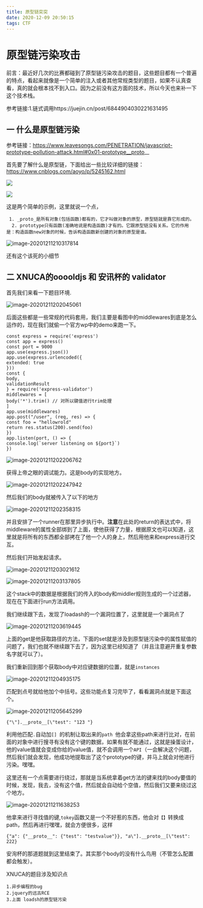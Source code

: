 ```yaml
---
title: 原型链突突
date: 2020-12-09 20:50:15
tags: CTF
---
```


# 原型链污染攻击

前言：最近好几次的比赛都碰到了原型链污染攻击的题目，这些题目都有一个普遍的特点，看起来就像是一个简单的注入或者其他常规类型的题目，如果不认真查看，真的就会根本找不到入口。因为之前没有这方面的技术，所以今天也来补一下这个技术栈。

参考链接:1.链式调用https://juejin.cn/post/6844904030221631495

## 一 什么是原型链污染

参考链接：https://www.leavesongs.com/PENETRATION/javascript-prototype-pollution-attack.html#0x01-prototype__proto__

首先要了解什么是原型链，下面给出一些比较详细的链接：https://www.cnblogs.com/aoyo/p/5245162.html

![](https://i.loli.net/2020/12/11/xvaSMChkYBFUXVZ.png)

![](https://i.loli.net/2020/12/11/mq5QfNTX19LVoMa.png)

这是两个简单的示例，这里就说一个点，

```
 1. _proto_是所有对象(包括函数)都有的，它才叫做对象的原型，原型链就是靠它形成的。
  2. prototype只有函数(准确地说是构造函数)才有的。它跟原型链没有关系。它的作用是：构造函数new对象的时候，告诉构造函数新创建的对象的原型是谁。
```

![image-20201211210317814](https://i.loli.net/2020/12/11/RcqW4Jizya1u9XF.png)

还有这个该死的小细节

## 二 XNUCA的ooooldjs 和 安讯杯的 validator

首先我们来看一下题目环境.

![image-20201211202045061](https://i.loli.net/2020/12/11/Wndx1DUi4sYX2bZ.png)

后面这些都是一些常规的代码套用，我们主要是看图中的middlewares到底是怎么运作的，现在我们就偷一个官方wp中的demo来跑一下。

```
const express = require('express')
const app = express()
const port = 9000
app.use(express.json())
app.use(express.urlencoded({
extended: true
}))
const {
body,
validationResult
} = require('express-validator')
middlewares = [
body('*').trim() // 对所以键值进行trim处理
] 
app.use(middlewares)
app.post("/user", (req, res) => {
const foo = "hellowrold"
return res.status(200).send(foo)
})
app.listen(port, () => {
console.log(`server listening on ${port}`)
})
```

![image-20201211202206762](https://i.loli.net/2020/12/11/1PYGZ6doAEertwi.png)

获得上帝之眼的调试能力。这是body的实现地方。

![image-20201211202247942](https://i.loli.net/2020/12/11/MfnP9rbtxLOzQCY.png)

然后我们的body就被传入了以下的地方

![image-20201211202358315](https://i.loli.net/2020/12/11/89skqeVWf6BJgMS.png)

并且安排了一个runner在那里异步执行中。**注意**在此处的return的表达式中，将middleware的属性全部绑到了上面，使他获得了力量，根据原文也可以知道，这里就是将所有的东西都全部拷在了他一个人的身上，然后用他来和express进行交互。

然后我们开始发起请求。

![image-20201211203021612](https://i.loli.net/2020/12/11/PJUY4jRBLToNchM.png)

![image-20201211203137805](https://i.loli.net/2020/12/11/pbRyLXScFYM85Q4.png)

这个stack中的数据是根据我们的传入的body和middler规则生成的一个过滤器，现在在下面进行run方法调用。

我们继续跟下去，发现了loadash的一个漏洞位置了，这里就是一个漏洞点了

![image-20201211203619445](C:\Users\Crawler\AppData\Roaming\Typora\typora-user-images\image-20201211203619445.png)

上面的get是他获取路径的方法，下面的set就是涉及到原型链污染中的属性赋值的问题了，我们也就不继续跟下去了，因为这里已经知道了（并且注意避开重复参数名字就可以了）。

我们重新回到那个获取body中对应键数据的位置，就是`instances`

![image-20201211204935175](https://i.loli.net/2020/12/11/gCmolfeL1EsY9w2.png)

匹配到点号就给他加个中括号。这些功能点复习完毕了，看看漏洞点就是下面这个。

![image-20201211205645299](https://i.loli.net/2020/12/11/QIalorV8L3EOBvb.png)

```
{"\"].__proto__[\"test": "123 "}
```

利用他匹配`.`自动加`[] `的机制让取出来的`path `他会拿这些path来进行比对，在前面的对象中进行搜寻有没有这个键的数据，如果有就不能通过，这就是操蛋设计，他的value值就会变成你给的value值，就不会调用一个`API`（一会解决这个问题，然后我们就会发现，他成功地提取出了这个prototype的键，并马上就会对他进行污染。嘿嘿。

这里还有一个点需要进行绕过，那就是当系统拿着get方法的键来找的body要值的时候，发现，我去，没有这个值，然后就会自动给个空值，然后我们又要来绕过这个地方。

![image-20201211211638253](https://i.loli.net/2020/12/11/5CWcRnDZEQfq3HX.png)

他拿来进行寻找值的键,`tokey`函数又是一个不好惹的东西，他会对`【】`转换成path，然后再进行嘿嘿，就会方便很多，这样

```
{"a": {"__proto__": {"test": "testvalue"}}, "a\"].__proto__[\"test": 222}
```

安洵杯的那道题就到这里结束了。其实那个body的没有什么鸟用（不管怎么配置都会触发）。

XNUCA的题目涉及知识点

```
1.异步编程的bug
2.jquery的远古RCE
3.上面 loadsh的原型链污染
```



